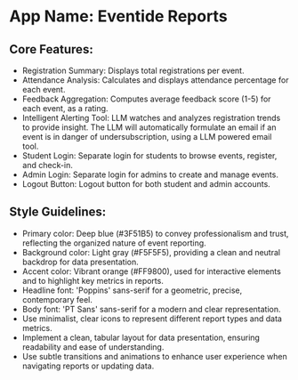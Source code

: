 # **App Name**: Eventide Reports

## Core Features:

- Registration Summary: Displays total registrations per event.
- Attendance Analysis: Calculates and displays attendance percentage for each event.
- Feedback Aggregation: Computes average feedback score (1-5) for each event, as a rating.
- Intelligent Alerting Tool: LLM watches and analyzes registration trends to provide insight. The LLM will automatically formulate an email if an event is in danger of undersubscription, using a LLM powered email tool.
- Student Login: Separate login for students to browse events, register, and check-in.
- Admin Login: Separate login for admins to create and manage events.
- Logout Button: Logout button for both student and admin accounts.

## Style Guidelines:

- Primary color: Deep blue (#3F51B5) to convey professionalism and trust, reflecting the organized nature of event reporting.
- Background color: Light gray (#F5F5F5), providing a clean and neutral backdrop for data presentation.
- Accent color: Vibrant orange (#FF9800), used for interactive elements and to highlight key metrics in reports.
- Headline font: 'Poppins' sans-serif for a geometric, precise, contemporary feel.
- Body font: 'PT Sans' sans-serif for a modern and clear representation.
- Use minimalist, clear icons to represent different report types and data metrics.
- Implement a clean, tabular layout for data presentation, ensuring readability and ease of understanding.
- Use subtle transitions and animations to enhance user experience when navigating reports or updating data.